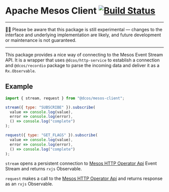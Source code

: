 # Apache Mesos Client [![Build Status](https://travis-ci.org/dcos-labs/mesos-client.svg?branch=master)](https://travis-ci.org/dcos-labs/mesos-client)

---
👩‍🔬  Please be aware that this package is still experimental —
changes to the interface  and underlying implementation are likely,
and future development or maintenance is not guaranteed.

---

This package provides a nice way of connecting to the Mesos Event Stream API. It is a wrapper that uses `@dcos/http-service` to establish a connection and `@dcos/recordio` package to parse the incoming data and deliver it as a `Rx.Observable`.

## Example
```javascript
import { stream, request } from "@dcos/mesos-client";

stream({ type: "SUBSCRIBE" }).subscribe(
  value => console.log(value),
  error => console.log(error),
  () => console.log("complete")
);

request({ type: "GET_FLAGS" }).subscribe(
  value => console.log(value),
  error => console.log(error),
  () => console.log("complete")
);
```

`stream` opens a persistent connection to [Mesos HTTP Operator Api](http://mesos.apache.org/documentation/latest/operator-http-api) Event Stream and returns `rxjs` Observable.

`request` makes a call to the [Mesos HTTP Operator Api](http://mesos.apache.org/documentation/latest/operator-http-api)  and returns response as an `rxjs` Observable.
